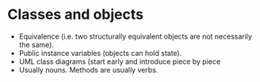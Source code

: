 # Classes and objects
- Equivalence (i.e. two structurally equivalent objects are not necessarily the same).
- Public instance variables (objects can hold state).
- UML class diagrams (start early and introduce piece by piece
- Usually nouns. Methods are usually verbs.

